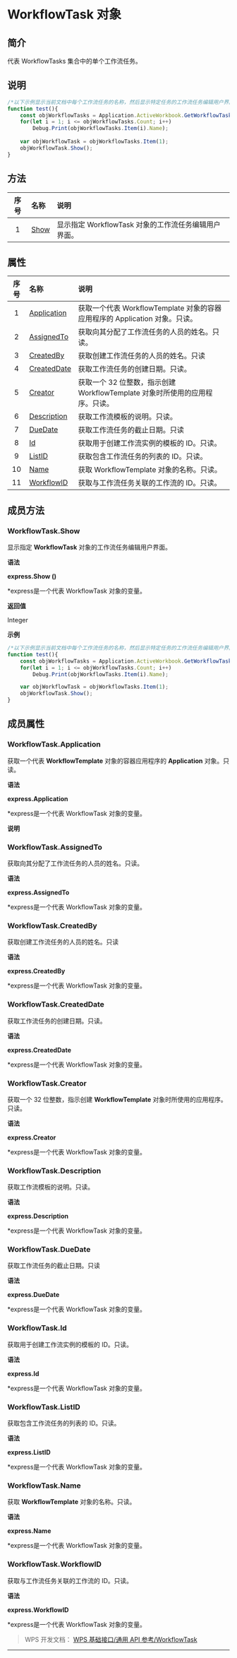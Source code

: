# WorkflowTask 对象

## 简介

代表 WorkflowTasks 集合中的单个工作流任务。

## 说明

``` JavaScript
/*以下示例显示当前文档中每个工作流任务的名称，然后显示特定任务的工作流任务编辑用户界面。应该注意到，调用 GetWorkflowTasks 方法涉及到服务器的往返行程。*/
function test(){
    const objWorkflowTasks = Application.ActiveWorkbook.GetWorkflowTasks();
    for(let i = 1; i <= objWorkflowTasks.Count; i++)
        Debug.Print(objWorkflowTasks.Item(i).Name);
        
    var objWorkflowTask = objWorkflowTasks.Item(1);
    objWorkflowTask.Show();
}
```

## 方法

| 序号 | 名称                       | 说明                                                 |
|:----:|:---------------------------|:-----------------------------------------------------|
|  1   | [Show](#WorkflowTask.Show) | 显示指定 WorkflowTask 对象的工作流任务编辑用户界面。 |

## 属性

| 序号 | 名称                                     | 说明                                                                         |
|:----:|:-----------------------------------------|:-----------------------------------------------------------------------------|
|  1   | [Application](#WorkflowTask.Application) | 获取一个代表 WorkflowTemplate 对象的容器应用程序的 Application 对象。只读。  |
|  2   | [AssignedTo](#WorkflowTask.AssignedTo)   | 获取向其分配了工作流任务的人员的姓名。只读。                                 |
|  3   | [CreatedBy](#WorkflowTask.CreatedBy)     | 获取创建工作流任务的人员的姓名。只读                                         |
|  4   | [CreatedDate](#WorkflowTask.CreatedDate) | 获取工作流任务的创建日期。只读。                                             |
|  5   | [Creator](#WorkflowTask.Creator)         | 获取一个 32 位整数，指示创建 WorkflowTemplate 对象时所使用的应用程序。只读。 |
|  6   | [Description](#WorkflowTask.Description) | 获取工作流模板的说明。只读。                                                 |
|  7   | [DueDate](#WorkflowTask.DueDate)         | 获取工作流任务的截止日期。只读                                               |
|  8   | [Id](#WorkflowTask.Id)                   | 获取用于创建工作流实例的模板的 ID。只读。                                    |
|  9   | [ListID](#WorkflowTask.ListID)           | 获取包含工作流任务的列表的 ID。只读。                                        |
|  10  | [Name](#WorkflowTask.Name)               | 获取 WorkflowTemplate 对象的名称。只读。                                     |
|  11  | [WorkflowID](#WorkflowTask.WorkflowID)   | 获取与工作流任务关联的工作流的 ID。只读。                                    |

## 成员方法

### WorkflowTask.Show

显示指定 **WorkflowTask** 对象的工作流任务编辑用户界面。

**语法**

**express.Show ()**

\*express是一个代表 WorkflowTask 对象的变量。

**返回值**

Integer

**示例**

``` JavaScript
/*以下示例显示当前文档中每个工作流任务的名称，然后显示特定任务的工作流任务编辑用户界面。*/
function test(){
    const objWorkflowTasks = Application.ActiveWorkbook.GetWorkflowTasks();
    for(let i = 1; i <= objWorkflowTasks.Count; i++)
        Debug.Print(objWorkflowTasks.Item(i).Name);

    var objWorkflowTask = objWorkflowTasks.Item(1);
    objWorkflowTask.Show();
}
```

## 成员属性

### WorkflowTask.Application

获取一个代表 **WorkflowTemplate** 对象的容器应用程序的 **Application** 对象。只读。

**语法**

**express.Application**

\*express是一个代表 WorkflowTask 对象的变量。

**说明**

### WorkflowTask.AssignedTo

获取向其分配了工作流任务的人员的姓名。只读。

**语法**

**express.AssignedTo**

\*express是一个代表 WorkflowTask 对象的变量。

### WorkflowTask.CreatedBy

获取创建工作流任务的人员的姓名。只读

**语法**

**express.CreatedBy**

\*express是一个代表 WorkflowTask 对象的变量。

### WorkflowTask.CreatedDate

获取工作流任务的创建日期。只读。

**语法**

**express.CreatedDate**

\*express是一个代表 WorkflowTask 对象的变量。

### WorkflowTask.Creator

获取一个 32 位整数，指示创建 **WorkflowTemplate** 对象时所使用的应用程序。只读。

**语法**

**express.Creator**

\*express是一个代表 WorkflowTask 对象的变量。

### WorkflowTask.Description

获取工作流模板的说明。只读。

**语法**

**express.Description**

\*express是一个代表 WorkflowTask 对象的变量。

### WorkflowTask.DueDate

获取工作流任务的截止日期。只读

**语法**

**express.DueDate**

\*express是一个代表 WorkflowTask 对象的变量。

### WorkflowTask.Id

获取用于创建工作流实例的模板的 ID。只读。

**语法**

**express.Id**

\*express是一个代表 WorkflowTask 对象的变量。

### WorkflowTask.ListID

获取包含工作流任务的列表的 ID。只读。

**语法**

**express.ListID**

\*express是一个代表 WorkflowTask 对象的变量。

### WorkflowTask.Name

获取 **WorkflowTemplate** 对象的名称。只读。

**语法**

**express.Name**

\*express是一个代表 WorkflowTask 对象的变量。

### WorkflowTask.WorkflowID

获取与工作流任务关联的工作流的 ID。只读。

**语法**

**express.WorkflowID**

\*express是一个代表 WorkflowTask 对象的变量。

> WPS 开发文档： [WPS 基础接口/通用 API 参考/WorkflowTask](https://qn.cache.wpscdn.cn/encs/doc/office_v19/index.htm)

------------------------------------------------------------------------

